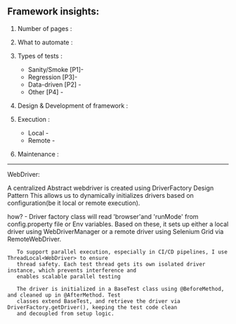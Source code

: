 Framework insights:
------------------
1. Number of pages :

2. What to automate : 

3. Types of tests :
    - Sanity/Smoke [P1]- 
    - Regression [P3]- 
    - Data-driven [P2] - 
    - Other [P4] - 
    
4. Design & Development of framework :

5. Execution :
    - Local - 
    - Remote - 

6. Maintenance :

-----------------------------------
WebDriver:

A centralized Abstract webdriver is created using DriverFactory Design Pattern
This allows us to dynamically initializes drivers based on configuration(be it local or remote execution).

how? - Driver factory class will read 'browser'and 'runMode' from config.property file or Env variables.
       Based on these, it sets up either a local driver using WebDriverManager or a remote driver using 
       Selenium Grid via RemoteWebDriver.
       
       To support parallel execution, especially in CI/CD pipelines, I use ThreadLocal<WebDriver> to ensure 
       thread safety. Each test thread gets its own isolated driver instance, which prevents interference and 
       enables scalable parallel testing
       
       The driver is initialized in a BaseTest class using @BeforeMethod, and cleaned up in @AfterMethod. Test 
       classes extend BaseTest, and retrieve the driver via DriverFactory.getDriver(), keeping the test code clean 
       and decoupled from setup logic.



    